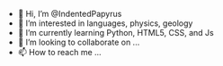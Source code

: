 - 👋 Hi, I’m @IndentedPapyrus
- 👀 I’m interested in languages, physics, geology
- 🌱 I’m currently learning Python, HTML5, CSS, and Js
- 💞️ I’m looking to collaborate on ...
- 📫 How to reach me ...

